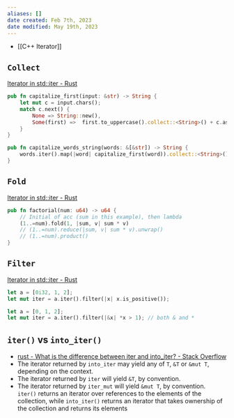 ```yaml
---
aliases: []
date created: Feb 7th, 2023
date modified: May 19th, 2023
---
```

- [[C++ Iterator]]

## `Collect`
[Iterator in std::iter - Rust](https://doc.rust-lang.org/stable/std/iter/trait.Iterator.html#method.collect)

```rust
pub fn capitalize_first(input: &str) -> String {
    let mut c = input.chars();
    match c.next() {
        None => String::new(),
        Some(first) =>  first.to_uppercase().collect::<String>() + c.as_str(),
    }
}

pub fn capitalize_words_string(words: &[&str]) -> String {
    words.iter().map(|word| capitalize_first(word)).collect::<String>()
}
```

## `Fold`
[Iterator in std::iter - Rust](https://doc.rust-lang.org/std/iter/trait.Iterator.html#method.fold)

```rust
pub fn factorial(num: u64) -> u64 {
	// Initial of acc (sum in this example), then lambda
    (1..=num).fold(1, |sum, v| sum * v)
    // (1..=num).reduce(|sum, v| sum * v).unwrap()
    // (1..=num).product()
}

```

## `Filter`
[Iterator in std::iter - Rust](https://doc.rust-lang.org/std/iter/trait.Iterator.html#method.filter)

```rust
let a = [0i32, 1, 2];
let mut iter = a.iter().filter(|x| x.is_positive());

let a = [0, 1, 2];
let mut iter = a.iter().filter(|&x| *x > 1); // both & and *
```

## `iter()` vs `into_iter()`
- [rust - What is the difference between iter and into\_iter? - Stack Overflow](https://stackoverflow.com/questions/34733811/what-is-the-difference-between-iter-and-into-iter)
- The iterator returned by `into_iter` may yield any of `T`, `&T` or `&mut T`, depending on the context.
- The iterator returned by `iter` will yield `&T`, by convention.
- The iterator returned by `iter_mut` will yield `&mut T`, by convention.
`iter()` returns an iterator over references to the elements of the collection, while `into_iter()` returns an iterator that takes ownership of the collection and returns its elements